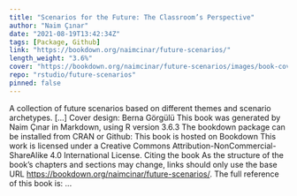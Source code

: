 ```yaml
---
title: "Scenarios for the Future: The Classroom’s Perspective"
author: "Naim Çınar"
date: "2021-08-19T13:42:34Z"
tags: [Package, Github]
link: "https://bookdown.org/naimcinar/future-scenarios/"
length_weight: "3.6%"
cover: "https://bookdown.org/naimcinar/future-scenarios/images/book-cover.jpg"
repo: "rstudio/future-scenarios"
pinned: false
---
```


A collection of future scenarios based on different themes and scenario archetypes. [...] Cover design: Berna Görgülü This book was generated by Naim Çınar in Markdown, using R version 3.6.3 The bookdown package can be installed from CRAN or Github: This book is hosted on Bookdown This work is licensed under a Creative Commons Attribution-NonCommercial-ShareAlike 4.0 International License. Citing the book As the structure of the book’s chapters and sections may change, links should only use the base URL https://bookdown.org/naimcinar/future-scenarios/. The full reference of this book is: ...
